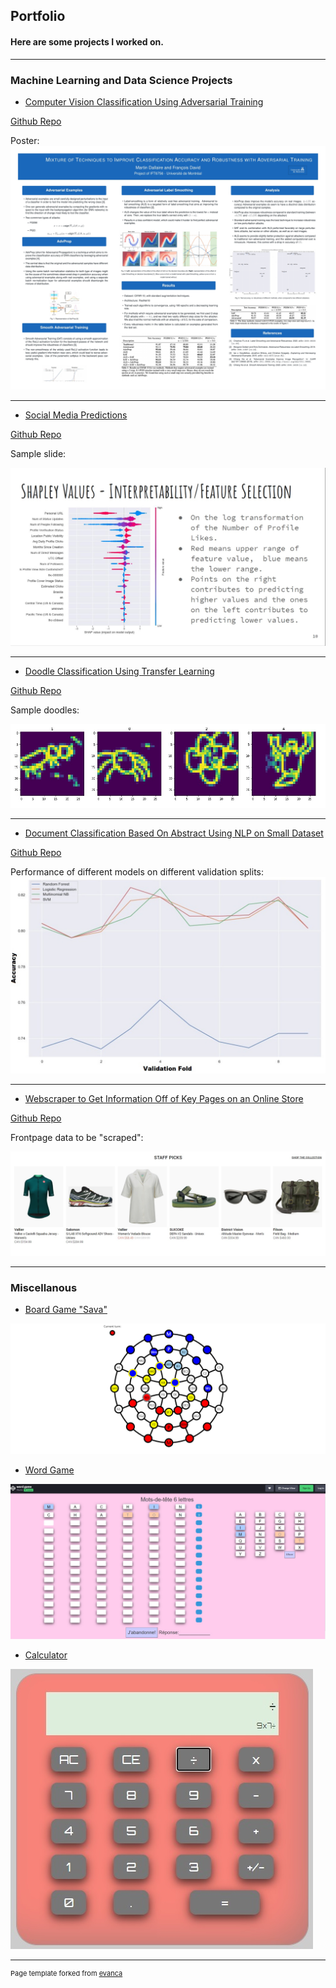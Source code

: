 ## Portfolio

#### Here are some projects I worked on.
---

### Machine Learning and Data Science Projects

- [Computer Vision Classification Using Adversarial Training](https://github.com/Mar-Dal/AdvProp_ALS_SAT)

<a href="https://github.com/Mar-Dal/AdvProp_ALS_SAT">Github Repo</a>

Poster:
<a href="images/project_1.jpg">
<img src="images/project_1.jpg?raw=true"/>
</a>


---
- [Social Media Predictions](/pdf/team-21.pdf)

<a href="https://github.com/Mar-Dal/Social-Media---kaggle">Github Repo</a>

Sample slide:
  
<a href="images/project_2.jpg">
<img src="images/project_2.jpg?raw=true"/>
</a>


---
- [Doodle Classification Using Transfer Learning](https://github.com/Mar-Dal/QD--Kaggle)

<a href="https://github.com/Mar-Dal/QD--Kaggle">Github Repo</a>

Sample doodles:

<a href="images/doodles.jpg">
<img src="images/doodles.jpg?raw=true"/>
</a>


---
- [Document Classification Based On Abstract Using NLP on Small Dataset](https://github.com/Mar-Dal/Abstract-category-prediction---Kaggle)

<a href="https://github.com/Mar-Dal/Abstract-category-prediction---Kaggle">Github Repo</a>

Performance of different models on different validation splits:
<a href="images/abstract.jpg">
<img src="images/abstract.jpg?raw=true"/>
</a>


---
- [Webscraper to Get Information Off of Key Pages on an Online Store](https://github.com/Mar-Dal/tlh-webscraper)

<a href="https://github.com/Mar-Dal/tlh-webscraper">Github Repo</a>

Frontpage data to be "scraped":

<a href="images/webscraper.jpg">
<img src="images/webscraper.jpg?raw=true"/>
</a>

---



### Miscellanous

- [Board Game "Sava"](https://codepen.io/Nitramyte/full/NWxjqxy)
  
<a href="images/sava3.jpg">
<img src="images/sava3.jpg?raw=true"/>
</a>  

- [Word Game](https://github.com/Mar-Dal/word-game/tree/main/word-game)

<a href="images/word_game.jpg">
<img src="images/word_game.jpg?raw=true"/>
</a>

- [Calculator](https://codepen.io/Nitramyte/full/ZJOoRp)

<a href="images/calculator.jpg">
<img src="images/calculator.jpg?raw=true"/>
</a>

---
<p style="font-size:11px">Page template forked from <a href="https://github.com/evanca/quick-portfolio">evanca</a></p>
<!-- Remove above link if you don't want to attibute -->
